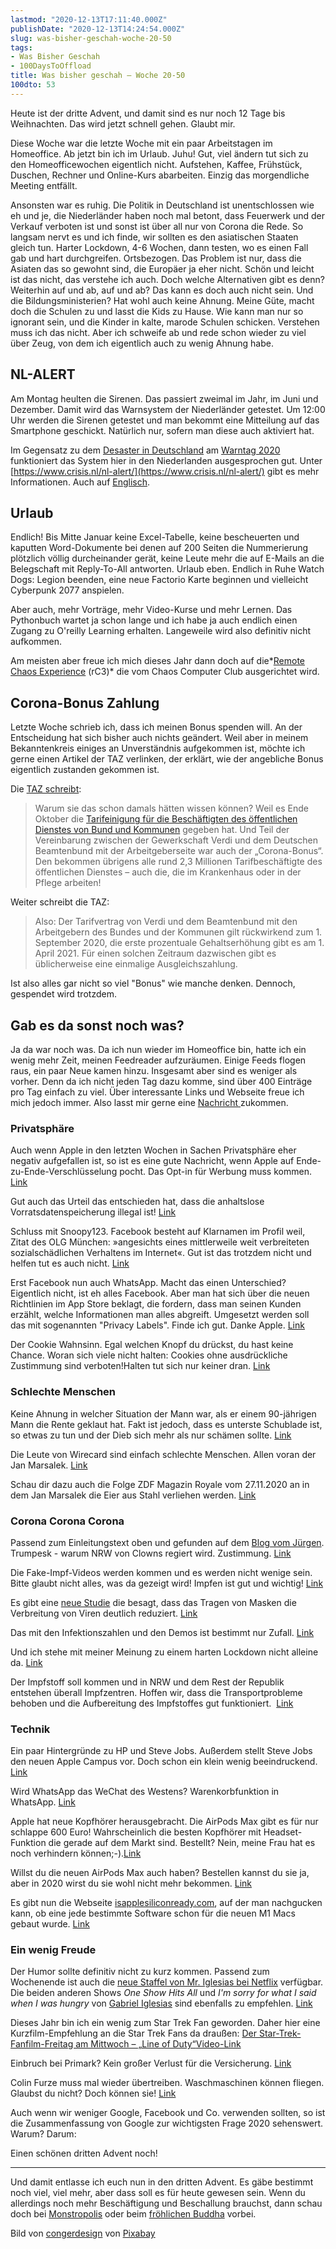```yaml
---
lastmod: "2020-12-13T17:11:40.000Z"
publishDate: "2020-12-13T14:24:54.000Z"
slug: was-bisher-geschah-woche-20-50
tags:
- Was Bisher Geschah
- 100DaysToOffload
title: Was bisher geschah – Woche 20-50
100dto: 53
---
```


Heute ist der dritte Advent, und damit sind es nur noch 12 Tage bis Weihnachten. Das wird jetzt schnell gehen. Glaubt mir. 

Diese Woche war die letzte Woche mit ein paar Arbeitstagen im Homeoffice. Ab jetzt bin ich im Urlaub. Juhu! Gut, viel ändern tut sich zu den Homeofficewochen eigentlich nicht. Aufstehen, Kaffee, Frühstück, Duschen, Rechner und Online-Kurs abarbeiten. Einzig das morgendliche Meeting entfällt. 

Ansonsten war es ruhig. Die Politik in Deutschland ist unentschlossen wie eh und je, die Niederländer haben noch mal betont, dass Feuerwerk und der Verkauf verboten ist und sonst ist über all nur von Corona die Rede. So langsam nervt es und ich finde, wir sollten es den asiatischen Staaten gleich tun. Harter Lockdown, 4-6 Wochen, dann testen, wo es einen Fall gab und hart durchgreifen. Ortsbezogen. Das Problem ist nur, dass die Asiaten das so gewohnt sind, die Europäer ja eher nicht. Schön und leicht ist das nicht, das verstehe ich auch. Doch welche Alternativen gibt es denn? Weiterhin auf und ab, auf und ab? Das kann es doch auch nicht sein. Und die Bildungsministerien? Hat wohl auch keine Ahnung. Meine Güte, macht doch die Schulen zu und lasst die Kids zu Hause. Wie kann man nur so ignorant sein, und die Kinder in kalte, marode Schulen schicken. Verstehen muss ich das nicht. Aber ich schweife ab und rede schon wieder zu viel über Zeug, von dem ich eigentlich auch zu wenig Ahnung habe. 

## NL-ALERT

Am Montag heulten die Sirenen. Das passiert zweimal im Jahr, im Juni und Dezember. Damit wird das Warnsystem der Niederländer getestet. Um 12:00 Uhr werden die Sirenen getestet und man bekommt eine Mitteilung auf das Smartphone geschickt. Natürlich nur, sofern man diese auch aktiviert hat. 

Im Gegensatz zu dem [Desaster in Deutschland](https://www.heise.de/hintergrund/App-Desaster-am-Warntag-Warum-die-Handys-stumm-blieben-4920151.html) am [Warntag 2020](https://www.rnd.de/wissen/warntag-2020-wann-ist-bundesweiter-probealarm-und-was-muss-man-beachten-EGH5P7DNGKTQN2VITJEJV37DTY.html) funktioniert das System hier in den Niederlanden ausgesprochen gut. Unter [https://www.crisis.nl/nl-alert/](https://www.crisis.nl/nl-alert/) gibt es mehr Informationen. Auch auf [Englisch](https://www.crisis.nl/nl-alert/english/). 

## Urlaub

Endlich! Bis Mitte Januar keine Excel-Tabelle, keine bescheuerten und kaputten Word-Dokumente bei denen auf 200 Seiten die Nummerierung plötzlich völlig durcheinander gerät, keine Leute mehr die auf E-Mails an die Belegschaft mit Reply-To-All antworten. Urlaub eben. Endlich in Ruhe Watch Dogs: Legion beenden, eine neue Factorio Karte beginnen und vielleicht Cyberpunk 2077 anspielen. 

Aber auch, mehr Vorträge, mehr Video-Kurse und mehr Lernen. Das Pythonbuch wartet ja schon lange und ich habe ja auch endlich einen Zugang zu O'reilly Learning erhalten. Langeweile wird also definitiv nicht aufkommen. 

Am meisten aber freue ich mich dieses Jahr dann doch auf die*[Remote Chaos Experience](https://events.ccc.de/2020/09/04/rc3-remote-chaos-experience/) (rC3)* die vom Chaos Computer Club ausgerichtet wird. 

## Corona-Bonus Zahlung

Letzte Woche schrieb ich, dass ich meinen Bonus spenden will. An der Entscheidung hat sich bisher auch nichts geändert. Weil aber in meinem Bekanntenkreis einiges an Unverständnis aufgekommen ist, möchte ich gerne einen Artikel der TAZ verlinken, der erklärt, wie der angebliche Bonus eigentlich zustanden gekommen ist. 

Die [TAZ schreibt](https://taz.de/Aufregung-ueber-Corona-Bonus/!5736673/):

> Warum sie das schon damals hätten wissen können? Weil es Ende Oktober die [Tarifeinigung für die Beschäftigten des öffentlichen Dienstes von Bund und Kommunen](https://www.verdi.de/presse/pressemitteilungen/++co++df6f2fd0-16ad-11eb-bacd-001a4a160129) gegeben hat. Und Teil der Vereinbarung zwischen der Gewerkschaft Verdi und dem Deutschen Beamtenbund mit der Arbeitgeberseite war auch der „Corona-Bonus“. Den bekommen übrigens alle rund 2,3 Millionen Tarifbeschäftigte des öffentlichen Dienstes – auch die, die im Krankenhaus oder in der Pflege arbeiten!

Weiter schreibt die TAZ:

> Also: Der Tarifvertrag von Verdi und dem Beamtenbund mit den Arbeitgebern des Bundes und der Kommunen gilt rückwirkend zum 1. September 2020, die erste prozentuale Gehaltserhöhung gibt es am 1. April 2021. Für einen solchen Zeitraum dazwischen gibt es üblicherweise eine einmalige Ausgleichszahlung.

Ist also alles gar nicht so viel "Bonus" wie manche denken. Dennoch, gespendet wird trotzdem. 

## Gab es da sonst noch was?

Ja da war noch was. Da ich nun wieder im Homeoffice bin, hatte ich ein wenig mehr Zeit, meinen Feedreader aufzuräumen. Einige Feeds flogen raus, ein paar Neue kamen hinzu. Insgesamt aber sind es weniger als vorher. Denn da ich nicht jeden Tag dazu komme, sind über 400 Einträge pro Tag einfach zu viel. Über interessante Links und Webseite freue ich mich jedoch immer. Also lasst mir gerne eine [Nachricht ](/contact/)zukommen.  

### Privatsphäre

Auch wenn Apple in den letzten Wochen in Sachen Privatsphäre eher negativ aufgefallen ist, so ist es eine gute Nachricht, wenn Apple auf Ende-zu-Ende-Verschlüsselung pocht. Das Opt-in für Werbung muss kommen. [Link](https://www.heise.de/news/E-Privacy-Apple-pocht-auf-Ende-zu-Ende-Verschluesselung-4983045.html)

Gut auch das Urteil das entschieden hat, dass die anhaltslose Vorratsdatenspeicherung illegal ist! [Link](https://digitalcourage.de/blog/2020/gutachten-vorratsdatenspeicherung-illegal)

Schluss mit Snoopy123. Facebook besteht auf Klarnamen im Profil weil, Zitat des OLG München: »angesichts eines mittlerweile weit verbreiteten sozialschädlichen Verhaltens im Internet«. Gut ist das trotzdem nicht und helfen tut es auch nicht. [Link](https://blog.wdr.de/digitalistan/ist-jetzt-schluss-mit-snoopy123-facebook-darf-auf-klarnamen-bestehen/)

Erst Facebook nun auch WhatsApp. Macht das einen Unterschied? Eigentlich nicht, ist eh alles Facebook. Aber man hat sich über die neuen Richtlinien im App Store beklagt, die fordern, dass man seinen Kunden erzählt, welche Informationen man alles abgreift. Umgesetzt werden soll das mit sogenannten "Privacy Labels". Finde ich gut. Danke Apple. [Link](https://www.macrumors.com/2020/12/09/whatsapp-protests-app-store-privacy-requirements/)

Der Cookie Wahnsinn. Egal welchen Knopf du drückst, du hast keine Chance. Woran sich viele nicht halten: Cookies ohne ausdrückliche Zustimmung sind verboten!Halten tut sich nur keiner dran. [Link](https://www.gutjahr.biz/2020/12/wir-pfeifen-auf-ihre-privatsphaere/)

### Schlechte Menschen

Keine Ahnung in welcher Situation der Mann war, als er einem 90-jährigen Mann die Rente geklaut hat. Fakt ist jedoch, dass es unterste Schublade ist, so etwas zu tun und der Dieb sich mehr als nur schämen sollte. [Link](https://www1.wdr.de/nachrichten/ruhrgebiet/bochumer-polizeisprecher-richtet-wuetenden-brief-an-dieb-100.html)

Die Leute von Wirecard sind einfach schlechte Menschen. Allen voran der Jan Marsalek. [Link](https://www.tagesspiegel.de/gesellschaft/medien/zdf-magazin-royale-so-nahm-boehmermann-den-wirecard-skandal-auseinander/26668026.html)

Schau dir dazu auch die Folge ZDF Magazin Royale vom 27.11.2020 an in dem Jan Marsalek die Eier aus Stahl verliehen werden. [Link](https://www.youtube.com/watch?v=1g1jk_49r2U&amp;list=PLHeo4sayeLKrYP35bIQpbUJFpAvCq1xRM)

### Corona Corona Corona

Passend zum Einleitungstext oben und gefunden auf dem [Blog vom Jürgen](https://happybuddha1975.de/50-kw-2020/). Trumpesk - warum NRW von Clowns regiert wird. Zustimmung. [Link](https://fraunessy.vanessagiese.de/2020/12/12/trumpesk/)

Die Fake-Impf-Videos werden kommen und es werden nicht wenige sein. Bitte glaubt nicht alles, was da gezeigt wird! Impfen ist gut und wichtig! [Link](https://blog.wdr.de/digitalistan/wetten-dass-fake-impf-videos-panik-verbreiten-werden/)

Es gibt eine [neue Studie](https://www.pnas.org/content/early/2020/12/02/2015954117) die besagt, dass das Tragen von Masken die Verbreitung von Viren deutlich reduziert. [Link](https://www.volksverpetzer.de/corona/masken-effektiv-studie-deutschland/)

Das mit den Infektionszahlen und den Demos ist bestimmt nur Zufall. [Link](https://www.der-postillon.com/2020/12/demo-hotspots.html)

Und ich stehe mit meiner Meinung zu einem harten Lockdown nicht alleine da. [Link](https://blog.fefe.de/?ts=a12e3340)

Der Impfstoff soll kommen und in NRW und dem Rest der Republik entstehen überall Impfzentren. Hoffen wir, dass die Transportprobleme behoben und die Aufbereitung des Impfstoffes gut funktioniert.  [Link](https://www1.wdr.de/nachrichten/themen/coronavirus/aufbau-impfzentren-nrw-100.html)

### Technik

Ein paar Hintergründe zu HP und Steve Jobs. Außerdem stellt Steve Jobs den neuen Apple Campus vor. Doch schon ein klein wenig beeindruckend. [Link](https://yewtu.be/watch?v=gtuz5OmOh_M&amp;feature=youtu.be&amp;t=114)

Wird WhatsApp das WeChat des Westens? Warenkorbfunktion in WhatsApp. [Link](https://www.engadget.com/whatsapp-shopping-cart-business-catalog-messaging-120011660.html)

Apple hat neue Kopfhörer herausgebracht. Die AirPods Max gibt es für nur schlappe 600 Euro! Wahrscheinlich die besten Kopfhörer mit Headset-Funktion die gerade auf dem Markt sind. Bestellt? Nein, meine Frau hat es noch verhindern können;-).[Link](https://www.apple.com/shop/buy-airpods/airpods-max)

Willst du die neuen AirPods Max auch haben? Bestellen kannst du sie ja, aber in 2020 wirst du sie wohl nicht mehr bekommen. [Link](https://www.golem.de/news/apple-airpods-max-hat-teilweise-monatelange-lieferzeit-2012-152689.html)

Es gibt nun die Webseite [isapplesiliconready.com](https://isapplesiliconready.com/de), auf der man nachgucken kann, ob eine jede bestimmte Software schon für die neuen M1 Macs gebaut wurde. [Link](https://isapplesiliconready.com/de)

### Ein wenig Freude

Der Humor sollte definitiv nicht zu kurz kommen. Passend zum Wochenende ist auch die [neue Staffel von Mr. Iglesias bei Netflix](https://www.netflix.com/title/80209013) verfügbar. Die beiden anderen Shows *One Show Hits All* und *I'm sorry for what I said when I was hungry* von [Gabriel Iglesias](https://www.netflix.com/browse/person/30072498) sind ebenfalls zu empfehlen. [Link](https://www.netflix.com/title/80209013)

Dieses Jahr bin ich ein wenig zum Star Trek Fan geworden. Daher hier eine Kurzfilm-Empfehlung an die Star Trek Fans da draußen: [Der Star-Trek-Fanfilm-Freitag am Mittwoch – „Line of Duty“](https://www.mindsdelight.de/2020/12/der-star-trek-fanfilm-freitag-am-mittwoch-line-of-duty/)[Video-Link](https://www.mindsdelight.de/2020/12/der-star-trek-fanfilm-freitag-am-mittwoch-line-of-duty/)

Einbruch bei Primark? Kein großer Verlust für die Versicherung. [Link](https://www.der-postillon.com/2017/12/primark.html)

Colin Furze muss mal wieder übertreiben. Waschmaschinen können fliegen. Glaubst du nicht? Doch können sie! [Link](https://www.der-postillon.com/2017/12/primark.html)

Auch wenn wir weniger Google, Facebook und Co. verwenden sollten, so ist die Zusammenfassung von Google zur wichtigsten Frage 2020 sehenswert. Warum? Darum:

Einen schönen dritten Advent noch!

---

Und damit entlasse ich euch nun in den dritten Advent. Es gäbe bestimmt noch viel, viel mehr, aber dass soll es für heute gewesen sein. Wenn du allerdings noch mehr Beschäftigung und Beschallung brauchst, dann schau doch bei [Monstropolis](https://monstropolis.wordpress.com/) oder beim [fröhlichen Buddha](https://happybuddha1975.de/) vorbei.

Bild von [congerdesign](https://pixabay.com/users/congerdesign-509903/?utm_source=link-attribution&amp;utm_medium=referral&amp;utm_campaign=image&amp;utm_content=4646421) von [Pixabay](https://pixabay.com/?utm_source=link-attribution&amp;utm_medium=referral&amp;utm_campaign=image&amp;utm_content=4646421)
